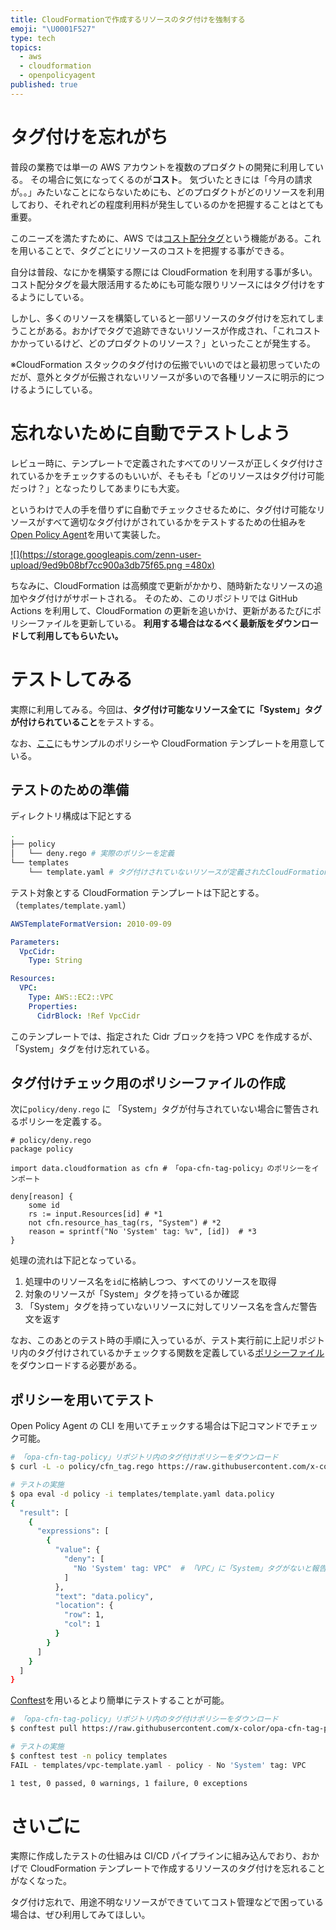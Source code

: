 ```yaml
---
title: CloudFormationで作成するリソースのタグ付けを強制する
emoji: "\U0001F527"
type: tech
topics:
  - aws
  - cloudformation
  - openpolicyagent
published: true
---
```


# タグ付けを忘れがち

普段の業務では単一の AWS アカウントを複数のプロダクトの開発に利用している。
その場合に気になってくるのが**コスト**。
気づいたときには「今月の請求が。。」みたいなことにならないためにも、どのプロダクトがどのリソースを利用しており、それぞれどの程度利用料が発生しているのかを把握することはとても重要。

このニーズを満たすために、AWS では[コスト配分タグ](https://docs.aws.amazon.com/ja_jp/awsaccountbilling/latest/aboutv2/cost-alloc-tags.html)という機能がある。これを用いることで、タグごとにリソースのコストを把握する事ができる。

自分は普段、なにかを構築する際には CloudFormation を利用する事が多い。
コスト配分タグを最大限活用するためにも可能な限りリソースにはタグ付けをするようにしている。

しかし、多くのリソースを構築していると一部リソースのタグ付けを忘れてしまうことがある。おかげでタグで追跡できないリソースが作成され、「これコストかかっているけど、どのプロダクトのリソース？」といったことが発生する。

※CloudFormation スタックのタグ付けの伝搬でいいのではと最初思っていたのだが、意外とタグが伝搬されないリソースが多いので各種リソースに明示的につけるようにしている。

# 忘れないために自動でテストしよう

レビュー時に、テンプレートで定義されたすべてのリソースが正しくタグ付けされているかをチェックするのもいいが、そもそも「どのリソースはタグ付け可能だっけ？」となったりしてあまりにも大変。

というわけで人の手を借りずに自動でチェックさせるために、タグ付け可能なリソースがすべて適切なタグ付けがされているかをテストするための仕組みを[Open Policy Agent](https://www.openpolicyagent.org/)を用いて実装した。

[![](https://storage.googleapis.com/zenn-user-upload/9ed9b08bf7cc900a3db75f65.png =480x)](https://github.com/x-color/opa-cfn-tag-policy)

ちなみに、CloudFormation は高頻度で更新がかかり、随時新たなリソースの追加やタグ付けがサポートされる。
そのため、このリポジトリでは GitHub Actions を利用して、CloudFormation の更新を追いかけ、更新があるたびにポリシーファイルを更新している。
**利用する場合はなるべく最新版をダウンロードして利用してもらいたい。**

# テストしてみる

実際に利用してみる。今回は、**タグ付け可能なリソース全てに「System」タグが付けられていること**をテストする。

なお、[ここ](https://github.com/x-color/opa-cfn-tag-policy/tree/main/example)にもサンプルのポリシーや CloudFormation テンプレートを用意している。

## テストのための準備

ディレクトリ構成は下記とする

```sh
.
├── policy
│   └── deny.rego # 実際のポリシーを定義
└── templates
    └── template.yaml # タグ付けされていないリソースが定義されたCloudFormationテンプレート
```

テスト対象とする CloudFormation テンプレートは下記とする。（`templates/template.yaml`）

```yaml
AWSTemplateFormatVersion: 2010-09-09

Parameters:
  VpcCidr:
    Type: String

Resources:
  VPC:
    Type: AWS::EC2::VPC
    Properties:
      CidrBlock: !Ref VpcCidr
```

このテンプレートでは、指定された Cidr ブロックを持つ VPC を作成するが、「System」タグを付け忘れている。

## タグ付けチェック用のポリシーファイルの作成

次に`policy/deny.rego` に 「System」タグが付与されていない場合に警告されるポリシーを定義する。

```r:policy/deny.rego
# policy/deny.rego
package policy

import data.cloudformation as cfn # 「opa-cfn-tag-policy」のポリシーをインポート

deny[reason] {
    some id
    rs := input.Resources[id] # *1
    not cfn.resource_has_tag(rs, "System") # *2
    reason = sprintf("No 'System' tag: %v", [id])  # *3
}
```

処理の流れは下記となっている。

1. 処理中のリソース名を`id`に格納しつつ、すべてのリソースを取得
2. 対象のリソースが「System」タグを持っているか確認
3. 「System」タグを持っていないリソースに対してリソース名を含んだ警告文を返す

なお、このあとのテスト時の手順に入っているが、テスト実行前に上記リポジトリ内のタグ付けされているかチェックする関数を定義している[ポリシーファイル](https://github.com/x-color/opa-cfn-tag-policy/blob/main/policy/cfn_tag.rego)をダウンロードする必要がある。

## ポリシーを用いてテスト

Open Policy Agent の CLI を用いてチェックする場合は下記コマンドでチェック可能。

```sh
# 「opa-cfn-tag-policy」リポジトリ内のタグ付けポリシーをダウンロード
$ curl -L -o policy/cfn_tag.rego https://raw.githubusercontent.com/x-color/opa-cfn-tag-policy/main/policy/cfn_tag.rego

# テストの実施
$ opa eval -d policy -i templates/template.yaml data.policy
{
  "result": [
    {
      "expressions": [
        {
          "value": {
            "deny": [
              "No 'System' tag: VPC"  # 「VPC」に「System」タグがないと報告されている
            ]
          },
          "text": "data.policy",
          "location": {
            "row": 1,
            "col": 1
          }
        }
      ]
    }
  ]
}
```

[Conftest](https://www.conftest.dev/)を用いるとより簡単にテストすることが可能。

```sh
# 「opa-cfn-tag-policy」リポジトリ内のタグ付けポリシーをダウンロード
$ conftest pull https://raw.githubusercontent.com/x-color/opa-cfn-tag-policy/main/policy/cfn_tag.rego

# テストの実施
$ conftest test -n policy templates
FAIL - templates/vpc-template.yaml - policy - No 'System' tag: VPC

1 test, 0 passed, 0 warnings, 1 failure, 0 exceptions
```

# さいごに

実際に作成したテストの仕組みは CI/CD パイプラインに組み込んでおり、おかげで CloudFormation テンプレートで作成するリソースのタグ付けを忘れることがなくなった。

タグ付け忘れで、用途不明なリソースができていてコスト管理などで困っている場合は、ぜひ利用してみてほしい。
